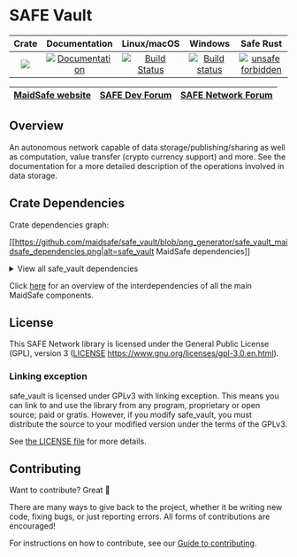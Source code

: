 # SAFE Vault

|Crate|Documentation|Linux/macOS|Windows|Safe Rust|
|:---:|:-----------:|:---------:|:-----:|:-------:|
|[![](http://meritbadge.herokuapp.com/safe_vault)](https://crates.io/crates/safe_vault)|[![Documentation](https://docs.rs/safe_vault/badge.svg)](https://docs.rs/safe_vault)|[![Build Status](https://travis-ci.com/maidsafe/safe_vault.svg?branch=master)](https://travis-ci.com/maidsafe/safe_vault)|[![Build status](https://ci.appveyor.com/api/projects/status/ohu678c6ufw8b2bn/branch/master?svg=true)](https://ci.appveyor.com/project/MaidSafe-QA/safe-vault/branch/master)|[![unsafe forbidden](https://img.shields.io/badge/unsafe-forbidden-success.svg)](https://github.com/rust-secure-code/safety-dance/)

| [MaidSafe website](https://maidsafe.net) | [SAFE Dev Forum](https://forum.safedev.org) | [SAFE Network Forum](https://safenetforum.org) |
|:----------------------------------------:|:-------------------------------------------:|:----------------------------------------------:|

## Overview

An autonomous network capable of data storage/publishing/sharing as well as computation, value transfer (crypto currency support) and more. See the documentation for a more detailed description of the operations involved in data storage.

## Crate Dependencies
Crate dependencies graph:

[[https://github.com/maidsafe/safe_vault/blob/png_generator/safe_vault_maidsafe_dependencies.png|alt=safe_vault MaidSafe dependencies]]

<details>
<summary> View all safe_vault dependencies</summary>
<p>

[[https://github.com/maidsafe/safe_vault/blob/png_generator/safe_vault_all_dependencies.png|alt=safe_vault all dependencies]]

</p>
</details>

Click [here](https://maidsafe.github.io/interdependency-svg-generator/) for an overview of the interdependencies of all the main MaidSafe components.

## License

This SAFE Network library is licensed under the General Public License (GPL), version 3 ([LICENSE](LICENSE) https://www.gnu.org/licenses/gpl-3.0.en.html).

### Linking exception

safe_vault is licensed under GPLv3 with linking exception. This means you can link to and use the library from any program, proprietary or open source; paid or gratis. However, if you modify safe_vault, you must distribute the source to your modified version under the terms of the GPLv3.

See [the LICENSE file](LICENSE) for more details.

## Contributing

Want to contribute? Great :tada:

There are many ways to give back to the project, whether it be writing new code, fixing bugs, or just reporting errors. All forms of contributions are encouraged!

For instructions on how to contribute, see our [Guide to contributing](https://github.com/maidsafe/QA/blob/master/CONTRIBUTING.md).
